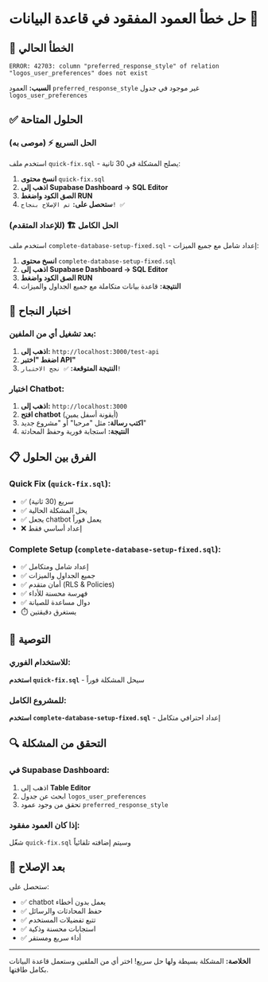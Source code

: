 # حل خطأ العمود المفقود في قاعدة البيانات 🔧

## 🚨 الخطأ الحالي
```
ERROR: 42703: column "preferred_response_style" of relation "logos_user_preferences" does not exist
```

**السبب:** العمود `preferred_response_style` غير موجود في جدول `logos_user_preferences`

## ✅ الحلول المتاحة

### الحل السريع ⚡ (موصى به)
استخدم ملف `quick-fix.sql` - يصلح المشكلة في 30 ثانية:

1. **انسخ محتوى** `quick-fix.sql`
2. **اذهب إلى Supabase Dashboard → SQL Editor**
3. **الصق الكود واضغط RUN**
4. **ستحصل على:** `تم الإصلاح بنجاح! ✅`

### الحل الكامل 🏗️ (للإعداد المتقدم)
استخدم ملف `complete-database-setup-fixed.sql` - إعداد شامل مع جميع الميزات:

1. **انسخ محتوى** `complete-database-setup-fixed.sql`
2. **اذهب إلى Supabase Dashboard → SQL Editor**
3. **الصق الكود واضغط RUN**
4. **النتيجة:** قاعدة بيانات متكاملة مع جميع الجداول والميزات

## 🧪 اختبار النجاح

### بعد تشغيل أي من الملفين:
1. **اذهب إلى:** `http://localhost:3000/test-api`
2. **اضغط "اختبر API"**
3. **النتيجة المتوقعة:** `✅ نجح الاختبار!`

### اختبار Chatbot:
1. **اذهب إلى:** `http://localhost:3000`
2. **افتح chatbot** (أيقونة أسفل يمين)
3. **اكتب رسالة:** مثل "مرحبا" أو "مشروع جديد"
4. **النتيجة:** استجابة فورية وحفظ المحادثة

## 📋 الفرق بين الحلول

### Quick Fix (`quick-fix.sql`):
- ✅ سريع (30 ثانية)
- ✅ يحل المشكلة الحالية
- ✅ يجعل chatbot يعمل فوراً
- ❌ إعداد أساسي فقط

### Complete Setup (`complete-database-setup-fixed.sql`):
- ✅ إعداد شامل ومتكامل
- ✅ جميع الجداول والميزات
- ✅ أمان متقدم (RLS & Policies)
- ✅ فهرسة محسنة للأداء
- ✅ دوال مساعدة للصيانة
- ⏱️ يستغرق دقيقتين

## 🎯 التوصية

### للاستخدام الفوري:
**استخدم `quick-fix.sql`** - سيحل المشكلة فوراً

### للمشروع الكامل:
**استخدم `complete-database-setup-fixed.sql`** - إعداد احترافي متكامل

## 🔍 التحقق من المشكلة

### في Supabase Dashboard:
1. اذهب إلى **Table Editor**
2. ابحث عن جدول `logos_user_preferences`
3. تحقق من وجود عمود `preferred_response_style`

### إذا كان العمود مفقود:
شغّل `quick-fix.sql` وسيتم إضافته تلقائياً

## 🚀 بعد الإصلاح

ستحصل على:
- ✅ chatbot يعمل بدون أخطاء
- ✅ حفظ المحادثات والرسائل
- ✅ تتبع تفضيلات المستخدم
- ✅ استجابات محسنة وذكية
- ✅ أداء سريع ومستقر

---

**الخلاصة:** المشكلة بسيطة ولها حل سريع! اختر أي من الملفين وستعمل قاعدة البيانات بكامل طاقتها.
